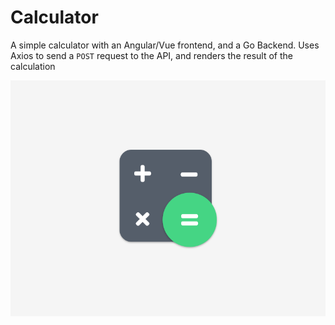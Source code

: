 # Calculator
A simple calculator with an Angular/Vue frontend, and a Go Backend. Uses Axios to send a `POST` request to the API, and renders the result of the calculation

![Calculator](./images/logo.png)